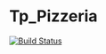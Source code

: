 # Tp_Pizzeria

[![Build Status](http://jenkins.cleverapps.io/buildStatus/icon?job=thomas-pizzeria)](http://jenkins.cleverapps.io/job/thomas-pizzeria/)
